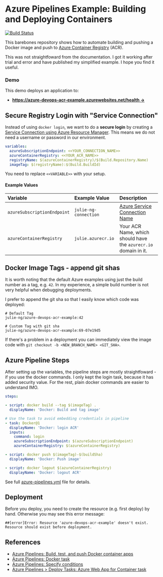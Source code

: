 # Azure Pipelines Example: Building and Deploying Containers

[![Build Status](https://dev.azure.com/julie-io/demos/_apis/build/status/julie-ng.azure-pipelines-acr-example?branchName=master)](https://dev.azure.com/julie-io/demos/_build/latest?definitionId=1&branchName=master)

This barebones repository shows how to automate building and pushing a Docker image and push to [Azure Container Registry](https://azure.microsoft.com/en-us/services/container-registry/) (ACR).

This was not straightfoward from the documentation. I got it working after trial and error and have published my simplified example. I hope you find it useful.

### Demo

This demo deploys an application to:

- **[https://azure-devops-acr-example.azurewebsites.net/health &rarr;](https://azure-devops-acr-example.azurewebsites.net/health)**

## Secure Registry Login with "Service Connection"

Instead of using `docker login`, we want to do a **secure login** by creating a [Service Connection using Azure Resource Manager](https://docs.microsoft.com/en-us/azure/devops/pipelines/library/connect-to-azure?view=azure-devops). This means we do not need a username or password in our environment.

```yaml
variables:
  azureSubscriptionEndpoint: <<YOUR_CONNECTION_NAME>>
  azureContainerRegistry: <<YOUR_ACR_NAME>>
  registryName: $(azureContainerRegistry)/$(Build.Repository.Name)
  imageTag: $(registryName):$(Build.BuildId)
```

You need to replace `<<VARIABLE>>` with your setup.

#### Example Values

| Variable | Example Value | Description |
|:--|:--|:--|
| `azureSubscriptionEndpoint` | `julie-ng-connection` | [Azure Service Connection Name](https://docs.microsoft.com/en-us/azure/devops/pipelines/library/connect-to-azure?view=azure-devops) |
| `azureContainerRegistry` | `julie.azurecr.io` | Your ACR Name, which should have the `azurecr.io` domain in it. |

## Docker Image Tags - append git shas

It is worth noting that the default Azure examples using just the build number as a tag, e.g. `42`. In my experience, a simple build number is not very helpful when debugging deployments. 

I prefer to append the git sha so that I easily know which code was deployed:

```
# Default Tag
julie-ng/azure-devops-acr-example:42

# Custom Tag with git sha
julie-ng/azure-devops-acr-example:69-07e19d5
```

If there's a problem in a deployment you can immediately view the image code with `git checkout -b <NEW_BRANCH_NAME> <GIT_SHA>`.


## Azure Pipeline Steps

After setting up the variables, the pipeline steps are mostly straightfoward - if you use the docker commands. I only kept the login task, because it has added security value. For the rest, plain docker commands are easier to understand IMO.

```yaml
steps:

- script: docker build --tag $(imageTag) .
  displayName: 'Docker: Build and tag image'

# Use the task to avoid embedding credentials in pipeline
- task: Docker@1
  displayName: 'Docker: login ACR'
  inputs:
    command: login
    azureSubscriptionEndpoint: $(azureSubscriptionEndpoint)
    azureContainerRegistry: $(azureContainerRegistry)

- script: docker push $(imageTag)-$(buildSha)
  displayName: 'Docker: Push image'

- script: docker logout $(azureContainerRegistry)
  displayName: 'Docker: logout ACR'

```

See full [azure-pipelines.yml](./azure-pipelines.yml) file for details.

## Deployment

Before you deploy, you need to create the resource (e.g. first deploy) by hand. Otherwise you may see this error message:

```
##[error]Error: Resource 'azure-devops-acr-example' doesn't exist. Resource should exist before deployment.
```

## References

- [Azure Pipelines: Build, test, and push Docker container apps](https://docs.microsoft.com/en-us/azure/devops/pipelines/languages/docker?view=azure-devops)
- [Azure Pipelines: Docker task](https://docs.microsoft.com/en-us/azure/devops/pipelines/tasks/build/docker?view=azure-devops)
- [Azure Pipelines: Specify conditions](https://docs.microsoft.com/en-us/azure/devops/pipelines/process/conditions?view=azure-devops&tabs=yaml)
- [Azure Pipelines > Deploy Tasks: Azure Web App for Container task](https://docs.microsoft.com/en-us/azure/devops/pipelines/tasks/deploy/azure-rm-web-app-containers?view=azure-devops)
